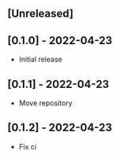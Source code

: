 ## [Unreleased]

## [0.1.0] - 2022-04-23

- Initial release

## [0.1.1] - 2022-04-23

- Move repository

## [0.1.2] - 2022-04-23

- Fix ci
